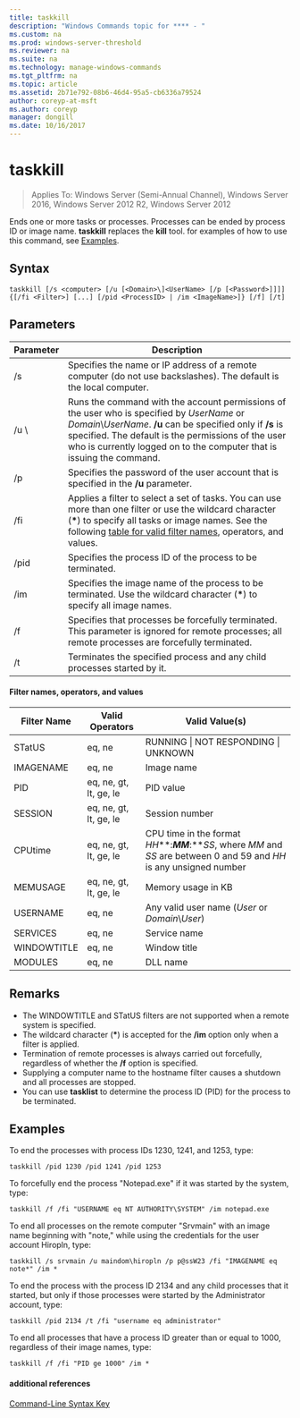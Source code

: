```yaml
---
title: taskkill
description: "Windows Commands topic for **** - "
ms.custom: na
ms.prod: windows-server-threshold
ms.reviewer: na
ms.suite: na
ms.technology: manage-windows-commands
ms.tgt_pltfrm: na
ms.topic: article
ms.assetid: 2b71e792-08b6-46d4-95a5-cb6336a79524
author: coreyp-at-msft
ms.author: coreyp
manager: dongill
ms.date: 10/16/2017
---
```

# taskkill

>Applies To: Windows Server (Semi-Annual Channel), Windows Server 2016, Windows Server 2012 R2, Windows Server 2012

Ends one or more tasks or processes. Processes can be ended by process ID or image name. **taskkill** replaces the **kill** tool.
for examples of how to use this command, see [Examples](#BKMK_examples).
## Syntax
```
taskkill [/s <computer> [/u [<Domain>\]<UserName> [/p [<Password>]]]] {[/fi <Filter>] [...] [/pid <ProcessID> | /im <ImageName>]} [/f] [/t]
```
## Parameters
|Parameter|Description|
|-------|--------|
|/s <computer>|Specifies the name or IP address of a remote computer (do not use backslashes). The default is the local computer.|
|/u <Domain>\\<UserName>|Runs the command with the account permissions of the user who is specified by *UserName* or *Domain*\\*UserName*. **/u** can be specified only if **/s** is specified. The default is the permissions of the user who is currently logged on to the computer that is issuing the command.|
|/p <Password>|Specifies the password of the user account that is specified in the **/u** parameter.|
|/fi <Filter>|Applies a filter to select a set of tasks. You can use more than one filter or use the wildcard character (**\***) to specify all tasks or image names. See the following [table for valid filter names](#BKMK_table), operators, and values.|
|/pid <ProcessID>|Specifies the process ID of the process to be terminated.|
|/im <ImageName>|Specifies the image name of the process to be terminated. Use the wildcard character (**\***) to specify all image names.|
|/f|Specifies that processes be forcefully terminated. This parameter is ignored for remote processes; all remote processes are forcefully terminated.|
|/t|Terminates the specified process and any child processes started by it.|
#### <a name="BKMK_table"></a>Filter names, operators, and values
|Filter Name|Valid Operators|Valid Value(s)|
|--------|----------|----------|
|STatUS|eq, ne|RUNNING &#124; NOT RESPONDING &#124; UNKNOWN|
|IMAGENAME|eq, ne|Image name|
|PID|eq, ne, gt, lt, ge, le|PID value|
|SESSION|eq, ne, gt, lt, ge, le|Session number|
|CPUtime|eq, ne, gt, lt, ge, le|CPU time in the format *HH***:***MM***:***SS*, where *MM* and *SS* are between 0 and 59 and *HH* is any unsigned number|
|MEMUSAGE|eq, ne, gt, lt, ge, le|Memory usage in KB|
|USERNAME|eq, ne|Any valid user name (*User* or *Domain*\\*User*)|
|SERVICES|eq, ne|Service name|
|WINDOWTITLE|eq, ne|Window title|
|MODULES|eq, ne|DLL name|
## Remarks
* The WINDOWTITLE and STatUS filters are not supported when a remote system is specified.
* The wildcard character (**\***) is accepted for the **/im** option only when a filter is applied.
* Termination of remote processes is always carried out forcefully, regardless of whether the **/f** option is specified.
* Supplying a computer name to the hostname filter causes a shutdown and all processes are stopped.
* You can use **tasklist** to determine the process ID (PID) for the process to be terminated.
## Examples
To end the processes with process IDs 1230, 1241, and 1253, type:
```
taskkill /pid 1230 /pid 1241 /pid 1253
```
To forcefully end the process "Notepad.exe" if it was started by the system, type:
```
taskkill /f /fi "USERNAME eq NT AUTHORITY\SYSTEM" /im notepad.exe
```
To end all processes on the remote computer "Srvmain" with an image name beginning with "note," while using the credentials for the user account Hiropln, type:
```
taskkill /s srvmain /u maindom\hiropln /p p@ssW23 /fi "IMAGENAME eq note*" /im *
```
To end the process with the process ID 2134 and any child processes that it started, but only if those processes were started by the Administrator account, type:
```
taskkill /pid 2134 /t /fi "username eq administrator"
```
To end all processes that have a process ID greater than or equal to 1000, regardless of their image names, type:
```
taskkill /f /fi "PID ge 1000" /im *
```
#### additional references
[Command-Line Syntax Key](command-line-syntax-key.md)
